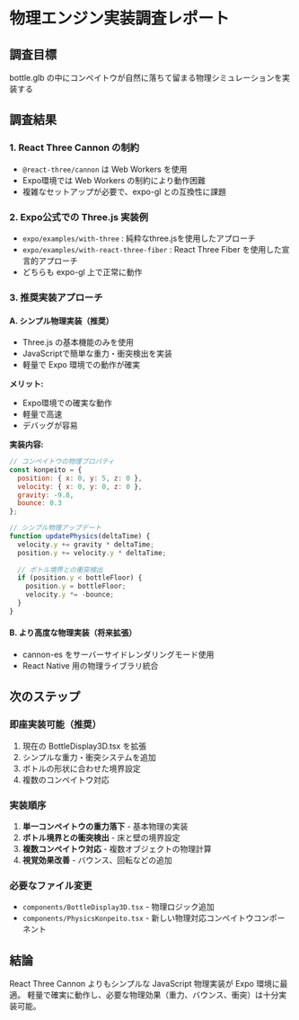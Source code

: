 # 物理エンジン実装調査レポート

## 調査目標
bottle.glb の中にコンペイトウが自然に落ちて留まる物理シミュレーションを実装する

## 調査結果

### 1. React Three Cannon の制約
- `@react-three/cannon` は Web Workers を使用
- Expo環境では Web Workers の制約により動作困難
- 複雑なセットアップが必要で、expo-gl との互換性に課題

### 2. Expo公式での Three.js 実装例
- `expo/examples/with-three` : 純粋なthree.jsを使用したアプローチ
- `expo/examples/with-react-three-fiber` : React Three Fiber を使用した宣言的アプローチ
- どちらも expo-gl 上で正常に動作

### 3. 推奨実装アプローチ

#### A. シンプル物理実装（推奨）
- Three.js の基本機能のみを使用
- JavaScriptで簡単な重力・衝突検出を実装
- 軽量で Expo 環境での動作が確実

**メリット:**
- Expo環境での確実な動作
- 軽量で高速
- デバッグが容易

**実装内容:**
```javascript
// コンペイトウの物理プロパティ
const konpeito = {
  position: { x: 0, y: 5, z: 0 },
  velocity: { x: 0, y: 0, z: 0 },
  gravity: -9.8,
  bounce: 0.3
};

// シンプル物理アップデート
function updatePhysics(deltaTime) {
  velocity.y += gravity * deltaTime;
  position.y += velocity.y * deltaTime;
  
  // ボトル境界との衝突検出
  if (position.y < bottleFloor) {
    position.y = bottleFloor;
    velocity.y *= -bounce;
  }
}
```

#### B. より高度な物理実装（将来拡張）
- cannon-es をサーバーサイドレンダリングモード使用
- React Native 用の物理ライブラリ統合

## 次のステップ

### 即座実装可能（推奨）
1. 現在の BottleDisplay3D.tsx を拡張
2. シンプルな重力・衝突システムを追加
3. ボトルの形状に合わせた境界設定
4. 複数のコンペイトウ対応

### 実装順序
1. **単一コンペイトウの重力落下** - 基本物理の実装
2. **ボトル境界との衝突検出** - 床と壁の境界設定
3. **複数コンペイトウ対応** - 複数オブジェクトの物理計算
4. **視覚効果改善** - バウンス、回転などの追加

### 必要なファイル変更
- `components/BottleDisplay3D.tsx` - 物理ロジック追加
- `components/PhysicsKonpeito.tsx` - 新しい物理対応コンペイトウコンポーネント

## 結論
React Three Cannon よりもシンプルな JavaScript 物理実装が Expo 環境に最適。
軽量で確実に動作し、必要な物理効果（重力、バウンス、衝突）は十分実装可能。